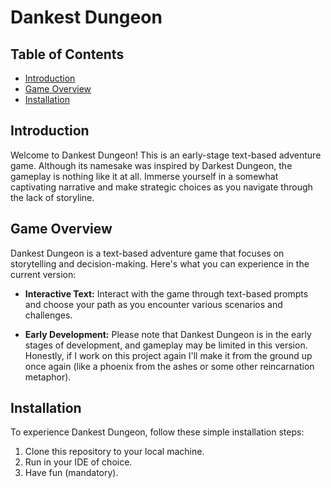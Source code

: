 # Dankest Dungeon


## Table of Contents
- [Introduction](#introduction)
- [Game Overview](#game-overview)
- [Installation](#installation)

## Introduction

Welcome to Dankest Dungeon! This is an early-stage text-based adventure game. Although its namesake was inspired by Darkest Dungeon, the gameplay is nothing like it at all. Immerse yourself in a somewhat captivating narrative and make strategic choices as you navigate through the lack of storyline.

## Game Overview

Dankest Dungeon is a text-based adventure game that focuses on storytelling and decision-making. Here's what you can experience in the current version:

- **Interactive Text:** Interact with the game through text-based prompts and choose your path as you encounter various scenarios and challenges.

- **Early Development:** Please note that Dankest Dungeon is in the early stages of development, and gameplay may be limited in this version. Honestly, if I work on this project again I'll make it from the ground up once again (like a phoenix from the ashes or some other reincarnation metaphor).

## Installation

To experience Dankest Dungeon, follow these simple installation steps:

1. Clone this repository to your local machine.
2. Run in your IDE of choice.
3. Have fun (mandatory).
